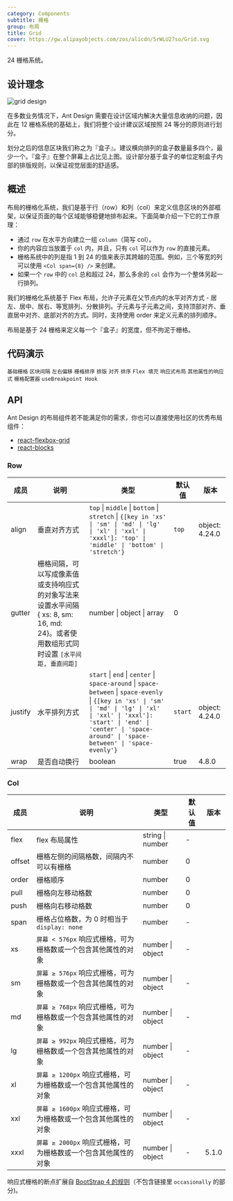 ```yaml
---
category: Components
subtitle: 栅格
group: 布局
title: Grid
cover: https://gw.alipayobjects.com/zos/alicdn/5rWLU27so/Grid.svg
---
```


24 栅格系统。

## 设计理念

<div class="grid-demo">
  <img src="https://gw.alipayobjects.com/zos/bmw-prod/9189c9ef-c601-40dc-9960-c11dbb681888.svg" alt="grid design" />
</div>

在多数业务情况下，Ant Design 需要在设计区域内解决大量信息收纳的问题，因此在 12 栅格系统的基础上，我们将整个设计建议区域按照 24 等分的原则进行划分。

划分之后的信息区块我们称之为『盒子』。建议横向排列的盒子数量最多四个，最少一个。『盒子』在整个屏幕上占比见上图。设计部分基于盒子的单位定制盒子内部的排版规则，以保证视觉层面的舒适感。

## 概述

布局的栅格化系统，我们是基于行（row）和列（col）来定义信息区块的外部框架，以保证页面的每个区域能够稳健地排布起来。下面简单介绍一下它的工作原理：

- 通过 `row` 在水平方向建立一组 `column`（简写 col）。
- 你的内容应当放置于 `col` 内，并且，只有 `col` 可以作为 `row` 的直接元素。
- 栅格系统中的列是指 1 到 24 的值来表示其跨越的范围。例如，三个等宽的列可以使用 `<Col span={8} />` 来创建。
- 如果一个 `row` 中的 `col` 总和超过 24，那么多余的 `col` 会作为一个整体另起一行排列。

我们的栅格化系统基于 Flex 布局，允许子元素在父节点内的水平对齐方式 - 居左、居中、居右、等宽排列、分散排列。子元素与子元素之间，支持顶部对齐、垂直居中对齐、底部对齐的方式。同时，支持使用 order 来定义元素的排列顺序。

布局是基于 24 栅格来定义每一个『盒子』的宽度，但不拘泥于栅格。

## 代码演示

<!-- prettier-ignore -->
<code src="./demo/basic.tsx">基础栅格</code>
<code src="./demo/gutter.tsx">区块间隔</code>
<code src="./demo/offset.tsx">左右偏移</code>
<code src="./demo/sort.tsx">栅格排序</code>
<code src="./demo/flex.tsx">排版</code>
<code src="./demo/flex-align.tsx">对齐</code>
<code src="./demo/flex-order.tsx">排序</code>
<code src="./demo/flex-stretch.tsx">Flex 填充</code>
<code src="./demo/responsive.tsx">响应式布局</code>
<code src="./demo/responsive-more.tsx">其他属性的响应式</code>
<code src="./demo/playground.tsx">栅格配置器</code>
<code src="./demo/useBreakpoint.tsx">useBreakpoint Hook</code>

## API

Ant Design 的布局组件若不能满足你的需求，你也可以直接使用社区的优秀布局组件：

- [react-flexbox-grid](http://roylee0704.github.io/react-flexbox-grid/)
- [react-blocks](https://github.com/whoisandy/react-blocks/)

### Row

| 成员 | 说明 | 类型 | 默认值 | 版本 |
| --- | --- | --- | --- | --- |
| align | 垂直对齐方式 | `top` \| `middle` \| `bottom` \| `stretch` \| `{[key in 'xs' \| 'sm' \| 'md' \| 'lg' \| 'xl' \| 'xxl' \| 'xxxl']: 'top' \| 'middle' \| 'bottom' \| 'stretch'}` | `top` | object: 4.24.0 |
| gutter | 栅格间隔，可以写成像素值或支持响应式的对象写法来设置水平间隔 { xs: 8, sm: 16, md: 24}。或者使用数组形式同时设置 `[水平间距, 垂直间距]` | number \| object \| array | 0 |  |
| justify | 水平排列方式 | `start` \| `end` \| `center` \| `space-around` \| `space-between` \| `space-evenly` \| `{[key in 'xs' \| 'sm' \| 'md' \| 'lg' \| 'xl' \| 'xxl' \| 'xxxl']: 'start' \| 'end' \| 'center' \| 'space-around' \| 'space-between' \| 'space-evenly'}` | `start` | object: 4.24.0 |
| wrap | 是否自动换行 | boolean | true | 4.8.0 |

### Col

| 成员     | 说明                                    | 类型 | 默认值 | 版本 |
|--------|---------------------------------------| --- | --- | --- |
| flex   | flex 布局属性                             | string \| number | - |  |
| offset | 栅格左侧的间隔格数，间隔内不可以有栅格                   | number | 0 |  |
| order  | 栅格顺序                                  | number | 0 |  |
| pull   | 栅格向左移动格数                              | number | 0 |  |
| push   | 栅格向右移动格数                              | number | 0 |  |
| span   | 栅格占位格数，为 0 时相当于 `display: none`       | number | - |  |
| xs     | `屏幕 < 576px` 响应式栅格，可为栅格数或一个包含其他属性的对象  | number \| object | - |  |
| sm     | `屏幕 ≥ 576px` 响应式栅格，可为栅格数或一个包含其他属性的对象  | number \| object | - |  |
| md     | `屏幕 ≥ 768px` 响应式栅格，可为栅格数或一个包含其他属性的对象  | number \| object | - |  |
| lg     | `屏幕 ≥ 992px` 响应式栅格，可为栅格数或一个包含其他属性的对象  | number \| object | - |  |
| xl     | `屏幕 ≥ 1200px` 响应式栅格，可为栅格数或一个包含其他属性的对象 | number \| object | - |  |
| xxl    | `屏幕 ≥ 1600px` 响应式栅格，可为栅格数或一个包含其他属性的对象 | number \| object | - |  |
| xxxl   | `屏幕 ≥ 2000px` 响应式栅格，可为栅格数或一个包含其他属性的对象    | number \| object | - | 5.1.0 |

响应式栅格的断点扩展自 [BootStrap 4 的规则](https://getbootstrap.com/docs/4.0/layout/overview/#responsive-breakpoints)（不包含链接里 `occasionally` 的部分)。

<style>
  [data-theme="dark"] #components-grid-demo-playground pre {
    background: rgba(255,255,255,0.08);
    color: rgba(255,255,255,.65);
  }
</style>
